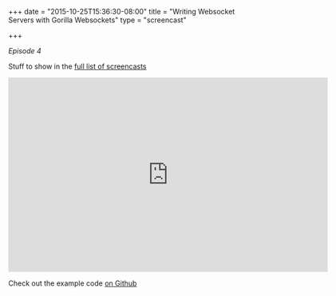 +++
date = "2015-10-25T15:36:30-08:00"
title = "Writing Websocket Servers with Gorilla Websockets"
type = "screencast"

+++

_Episode 4_

Stuff to show in the <a href="/screencasts">full list of screencasts</a>
<!--more-->

<iframe
  class="ytplayer"
  type="text/html"
  width="640"
  height="390"
  src="http://www.youtube.com/embed/DJiOrGRsIKo?autoplay=0&origin=http://example.com"
  frameborder="0"
></iframe>

Check out the example code [on Github](https://github.com/arschles/go-in-5-minutes/tree/master/episode4)
